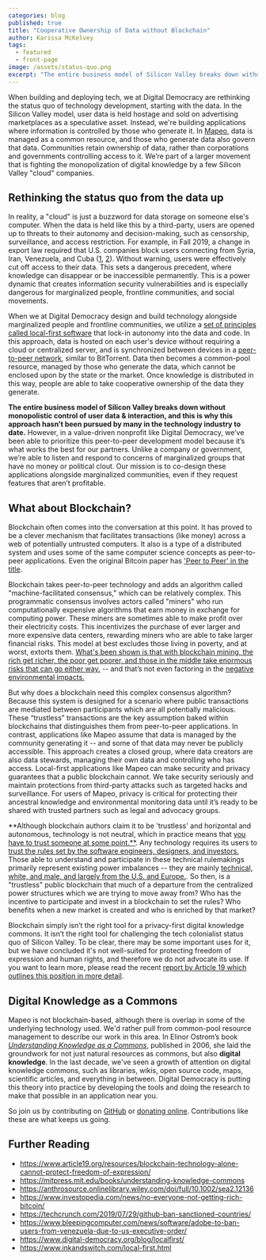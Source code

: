 ```yaml
---
categories: blog
published: true
title: "Cooperative Ownership of Data without Blockchain"
author: Karissa McKelvey
tags:
  - featured
  - front-page
image: /assets/status-quo.png
excerpt: "The entire business model of Silicon Valley breaks down without monopolistic control of user data & interactions, and this is why our approach hasn't been pursued by many in the technology industry to date."
---
```


When building and deploying tech, we at Digital Democracy are rethinking the
status quo of technology development, starting with the data. In the Silicon
Valley model, user data is held hostage and sold on advertising marketplaces as
a speculative asset. Instead, we're building applications where information is
controlled by those who generate it. In [Mapeo](https://mapeo.world), data is
managed as a common resource, and those who generate data also govern that
data. Communities retain ownership of data, rather than corporations and
governments controlling access to it. We’re part of a larger movement that is
fighting the monopolization of digital knowledge by a few Silicon Valley
"cloud" companies. 

## Rethinking the status quo from the data up

In reality, a "cloud" is just a buzzword for data storage on someone else's
computer. When the data is held like this by a third-party, users are opened up
to threats to their autonomy and decision-making, such as censorship,
surveillance, and access restriction. For example, in Fall 2019, a change in
export law required that U.S. companies block users connecting from Syria,
Iran, Venezuela, and Cuba
([1](https://techcrunch.com/2019/07/29/github-ban-sanctioned-countries/),
[2](https://www.bleepingcomputer.com/news/software/adobe-to-ban-users-from-venezuela-due-to-us-executive-order/)).
Without warning, users were effectively cut off access to their data. This sets
a dangerous precedent, where knowledge can disappear or be inaccessible
permanently. This is a power dynamic that creates information security
vulnerabilities and is especially dangerous for marginalized people, frontline
communities, and social movements.

When we at Digital Democracy design and build technology alongside marginalized
people and frontline communities, we utilize a [set of principles called
local-first software](https://www.digital-democracy.org/blog/localfirst/) that
lock-in autonomy into the data and code. In this approach, data is
hosted on each user's device without requiring a cloud or centralized server,
and is synchronized between devices in a [peer-to-peer
network](https://dat.foundation/), similar to BitTorrent. Data then becomes a
common-pool resource, managed by those who generate the data, which cannot be
enclosed upon by the state or the market. Once knowledge is distributed in this
way, people are able to take cooperative ownership of the data they generate. 

**The entire business model of Silicon Valley breaks down without monopolistic
control of user data & interaction, and this is why this approach hasn’t been
pursued by many in the technology industry to date.**  However, in a
value-driven nonprofit like Digital Democracy, we’ve been able to prioritize
this peer-to-peer development model because it’s what works the best for our
partners. Unlike a company or government, we’re able to listen and respond to
concerns of marginalized groups that have no money or political clout. Our
mission is to co-design these applications alongside marginalized communities,
even if they request features that aren’t profitable. 

## What about Blockchain?

Blockchain often comes into the conversation at this point. It has proved to be
a clever mechanism that facilitates transactions (like money) across a web of
potentially untrusted computers. It also is a type of a distributed system and
uses some of the same computer science concepts as peer-to-peer applications.
Even the original Bitcoin paper has ['Peer to Peer' in the
title](https://bitcoin.org/bitcoin.pdf).

Blockchain takes peer-to-peer technology and adds an algorithm called "machine-facilitated
consensus," which can be relatively complex. This programmatic consensus
involves actors called "miners" who run computationally expensive
algorithms that earn money in exchange for computing power. These miners are
sometimes able to make profit over their electricity costs. This incentivizes
the purchase of ever larger and more expensive data centers, rewarding miners
who are able to take larger financial risks. This model at best excludes those
living in poverty, and at worst, extorts them. [What's been shown is that with
blockchain mining, the rich get richer, the poor get poorer, and those in the
middle take enormous risks that can go either
way.](https://www.investopedia.com/news/no-everyone-not-getting-rich-bitcoin/)
-- and that’s not even factoring in the [negative environmental
impacts.](https://www.sciencedaily.com/releases/2019/11/191113092600.htm)

But why does a blockchain need this complex consensus algorithm? Because this
system is designed for a scenario where public transactions are mediated 
between participants which are all potentially malicious. 
These “trustless” transactions are the key assumption baked within blockchains
that distinguishes them from peer-to-peer applications. In contrast,
applications like Mapeo assume that data is managed by the community generating
it -- and some of that data may never be publicly accessible. This approach
creates a closed group, where data creators are also data stewards, managing
their own data and controlling who has access. Local-first applications like
Mapeo can make security and privacy guarantees that a public blockchain cannot.
We take security seriously and maintain protections from third-party attacks
such as targeted hacks and surveillance.  For users of Mapeo, privacy is
critical for protecting their ancestral knowledge and environmental monitoring
data until it’s ready to be shared with trusted partners such as legal and
advocacy groups. 

**Although blockchain authors claim it to be 'trustless' and horizontal and
autonomous, technology is not neutral, which in practice means that [you have
to trust someone at some
point.**](https://www.article19.org/resources/blockchain-technology-alone-cannot-protect-freedom-of-expression/).
Any technology requires its users to [trust the rules set by the software
engineers, designers, and
investors.](https://anthrosource.onlinelibrary.wiley.com/doi/full/10.1002/sea2.12136)
Those able to understand and participate in these technical rulemakings
primarily represent existing power imbalances -- they are mainly [technical,
white, and male, and largely from the U.S. and
Europe.](https://fortunly.com/statistics/blockchain-statistics/#gref). So then,
is a "trustless" public blockchain that much of a departure from the
centralized power structures which we are trying to move away from? Who has the
incentive to participate and invest in a blockchain to set the rules? Who
benefits when a new market is created and who is enriched by that market? 

Blockchain simply isn’t the right tool for a privacy-first digital knowledge
commons. It isn’t the right tool for challenging the tech colonialist status
quo of Silicon Valley. To be clear, there may be some important uses for it,
but we have concluded it's not well-suited for protecting freedom of expression
and human rights, and therefore we do not advocate its use. If you want to
learn more, please read the recent [report by Article 19 which outlines this
position in more
detail](https://www.article19.org/resources/blockchain-technology-alone-cannot-protect-freedom-of-expression/).

## Digital Knowledge as a Commons

Mapeo is not blockchain-based, although there is overlap in some of the
underlying technology used. We'd rather pull from common-pool resource
management to describe our work in this area. In Elinor Ostrom’s book
[*Understanding Knowledge as a
Commons*](https://mitpress.mit.edu/books/understanding-knowledge-commons),
published in 2006, she laid the groundwork for not just natural resources as
commons, but also **digital knowledge**. In the last decade, we've seen a
growth of attention on digital knowledge commons, such as libraries, wikis,
open source code, maps, scientific articles, and everything in between. Digital
Democracy is putting this theory into practice by developing the tools and
doing the research to make that possible in an application near you.

So join us by contributing on [GitHub](https://github.com/digidem/) or [donating online](https://www.digital-democracy.org/donate/). Contributions
like these are what keeps us going.
 

## Further Reading

* https://www.article19.org/resources/blockchain-technology-alone-cannot-protect-freedom-of-expression/
* https://mitpress.mit.edu/books/understanding-knowledge-commons
* https://anthrosource.onlinelibrary.wiley.com/doi/full/10.1002/sea2.12136
* https://www.investopedia.com/news/no-everyone-not-getting-rich-bitcoin/
* https://techcrunch.com/2019/07/29/github-ban-sanctioned-countries/
* https://www.bleepingcomputer.com/news/software/adobe-to-ban-users-from-venezuela-due-to-us-executive-order/
* https://www.digital-democracy.org/blog/localfirst/
* https://www.inkandswitch.com/local-first.html

